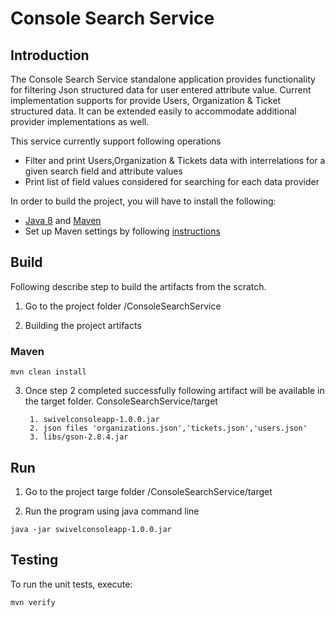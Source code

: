 # Console Search Service

## Introduction

The Console Search Service standalone application provides functionality for filtering Json structured data for user entered attribute 
value. Current implementation supports for provide Users, Organization & Ticket structured data. It can be extended easily to accommodate additional
provider implementations as well. 

This service currently support following operations

* Filter and print Users,Organization & Tickets data with interrelations for a given search field and attribute values
* Print list of field values considered for searching for each data provider

In order to build the project, you will have to install the following:

* [Java 8](http://www.oracle.com/technetwork/java/javase/downloads/index.html) and [Maven](https://maven.apache.org/download.cgi)
* Set up Maven settings by following [instructions](https://projectwave.atlassian.net/wiki/spaces/PW/pages/21004292)
    
## Build

Following describe step to build the artifacts from the scratch.

1. Go to the project folder 
   /ConsoleSearchService
    
2. Building the project artifacts

### Maven

```
mvn clean install
``` 
3. Once step 2 completed successfully following artifact will be available in the target folder. 
        ConsoleSearchService/target

        1. swivelconsoleapp-1.0.0.jar     
        2. json files 'organizations.json','tickets.json','users.json' 
        3. libs/gson-2.8.4.jar

## Run

1. Go to the project targe folder 
   /ConsoleSearchService/target

2. Run the program using java command line

```
java -jar swivelconsoleapp-1.0.0.jar
``` 
  
## Testing

To run the unit tests, execute:

```
mvn verify
```
